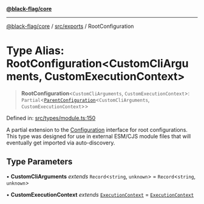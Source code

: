[**@black-flag/core**](../../../README.md)

***

[@black-flag/core](../../../README.md) / [src/exports](../README.md) / RootConfiguration

# Type Alias: RootConfiguration\<CustomCliArguments, CustomExecutionContext\>

> **RootConfiguration**\<`CustomCliArguments`, `CustomExecutionContext`\>: `Partial`\<[`ParentConfiguration`](ParentConfiguration.md)\<`CustomCliArguments`, `CustomExecutionContext`\>\>

Defined in: [src/types/module.ts:150](https://github.com/Xunnamius/black-flag/blob/5e1e5b553c79657a97e5923bcba77a292781de9e/src/types/module.ts#L150)

A partial extension to the [Configuration](Configuration.md) interface for root
configurations. This type was designed for use in external ESM/CJS module
files that will eventually get imported via auto-discovery.

## Type Parameters

• **CustomCliArguments** *extends* `Record`\<`string`, `unknown`\> = `Record`\<`string`, `unknown`\>

• **CustomExecutionContext** *extends* [`ExecutionContext`](../util/type-aliases/ExecutionContext.md) = [`ExecutionContext`](../util/type-aliases/ExecutionContext.md)
